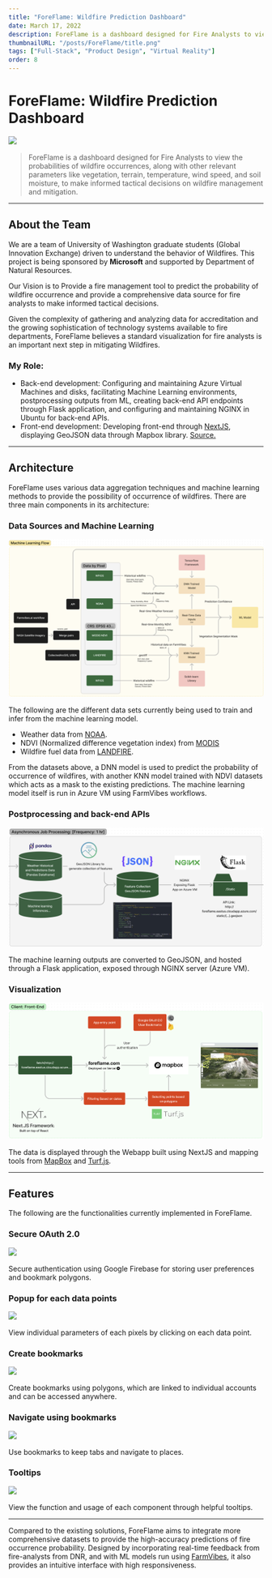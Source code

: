 ```yaml
---
title: "ForeFlame: Wildfire Prediction Dashboard"
date: March 17, 2022
description: ForeFlame is a dashboard designed for Fire Analysts to view the probabilities of wildfire occurrences to make informed tactical decisions on wildfire management and mitigation.
thumbnailURL: "/posts/ForeFlame/title.png"
tags: ["Full-Stack", "Product Design", "Virtual Reality"]
order: 8
---
```


# ForeFlame: Wildfire Prediction Dashboard

![](../public/posts/ForeFlame/1.png)

> ForeFlame is a dashboard designed for Fire Analysts to view the probabilities of wildfire occurrences, along with other relevant parameters like vegetation, terrain, temperature, wind speed, and soil moisture, to make informed tactical decisions on wildfire management and mitigation.

---

## About the Team

We are a team of University of Washington graduate students (Global Innovation Exchange) driven to understand the behavior of Wildfires. This project is being sponsored by **Microsoft** and supported by Department of Natural Resources.

Our Vision is to Provide a fire management tool to predict the probability of wildfire occurrence and provide a comprehensive data source for fire analysts to make informed tactical decisions.

Given the complexity of gathering and analyzing data for accreditation and the growing sophistication of technology systems available to fire departments, ForeFlame believes a standard visualization for fire analysts is an important next step in mitigating Wildfires.

### My Role:

- Back-end development: Configuring and maintaining Azure Virtual Machines and disks, facilitating Machine Learning environments, postprocessing outputs from ML, creating back-end API endpoints through Flask application, and configuring and maintaining NGINX in Ubuntu for back-end APIs.
- Front-end development: Developing front-end through [NextJS](https://nextjs.org/), displaying GeoJSON data through Mapbox library. [Source.](https://github.com/tejabalu/Foreflame-Front-End)

---

## Architecture

ForeFlame uses various data aggregation techniques and machine learning methods to provide the possibility of occurrence of wildfires. There are three main components in its architecture:

### Data Sources and Machine Learning

![Data Sourcing and Machine Learning Architecture](../public/posts/ForeFlame/2.png)

The following are the different data sets currently being used to train and infer from the machine learning model.

- Weather data from [NOAA](https://www.ncdc.noaa.gov/cdo-web/datasets).
- NDVI (Normalized difference vegetation index) from [MODIS](https://modis.gsfc.nasa.gov/)
- Wildfire fuel data from [LANDFIRE](https://landfire.gov/%3C/ListItem%3E).

From the datasets above, a DNN model is used to predict the probability of occurrence of wildfires, with another KNN model trained with NDVI datasets which acts as a mask to the existing predictions.
The machine learning model itself is run in Azure VM using FarmVibes workflows.

### Postprocessing and back-end APIs

![Post processing ML outputs to GeoJSON](../public/posts/ForeFlame/3.png)

The machine learning outputs are converted to GeoJSON, and hosted through a Flask application, exposed through NGINX server (Azure VM).

### Visualization

![Front-end Architecture](../public/posts/ForeFlame/4.png)

The data is displayed through the Webapp built using NextJS and mapping tools from [MapBox](https://visgl.github.io/react-map-gl/) and [Turf.js](https://turfjs.org/).

---

## Features

The following are the functionalities currently implemented in ForeFlame.

### Secure OAuth 2.0

![](../public/posts/ForeFlame/oauth.png)

Secure authentication using Google Firebase for storing user preferences and bookmark polygons.

### Popup for each data points

![](../public/posts/ForeFlame/popup.gif)

View individual parameters of each pixels by clicking on each data point.

### Create bookmarks

![](../public/posts/ForeFlame/createbookmarks.gif)

Create bookmarks using polygons, which are linked to individual accounts and can be accessed anywhere.

### Navigate using bookmarks

![](../public/posts/ForeFlame/bookmarks.gif)

Use bookmarks to keep tabs and navigate to places.

### Tooltips

![](../public/posts/ForeFlame/tooltips.gif)

View the function and usage of each component through helpful tooltips.

---

Compared to the existing solutions, ForeFlame aims to integrate more comprehensive datasets to provide the high-accuracy predictions of fire occurrence probability. Designed by incorporating real-time feedback from fire-analysts from DNR, and with ML models run using [FarmVibes](https://github.com/microsoft/farmvibes-ai), it also provides an intuitive interface with high responsiveness.
